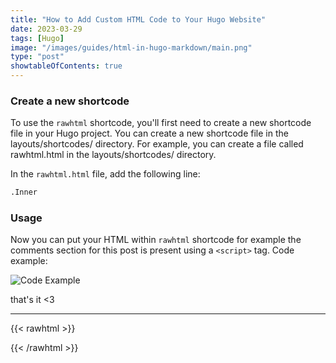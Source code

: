 ```yaml
---
title: "How to Add Custom HTML Code to Your Hugo Website"
date: 2023-03-29
tags: [Hugo]
image: "/images/guides/html-in-hugo-markdown/main.png"
type: "post"
showtableOfContents: true
---
```


### Create a new shortcode

To use the ```rawhtml``` shortcode, you'll first need to create a new shortcode file in your Hugo project. You can create a new shortcode file in the layouts/shortcodes/ directory. For example, you can create a file called rawhtml.html in the layouts/shortcodes/ directory.

In the ```rawhtml.html``` file, add the following line: 
```html
.Inner
```

### Usage
Now you can put your HTML within ```rawhtml``` shortcode for example the comments section for this post is present using a ```<script>``` tag. Code example:

![Code Example](/images/guides/html-in-hugo-markdown/2023.png)

that's it <3

----

{{< rawhtml >}} 
<script src="https://utteranc.es/client.js"
        repo="mansoorbarri/website"
        issue-term="title"
        theme="github-dark"
        crossorigin="anonymous"
        async>
</script>
{{< /rawhtml >}}